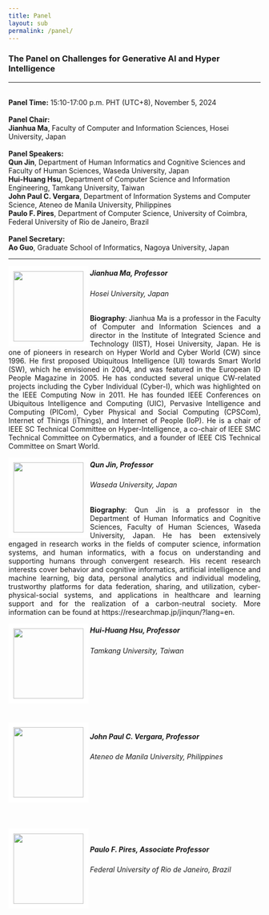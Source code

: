 ```yaml
---
title: Panel
layout: sub
permalink: /panel/
--- 
```


<h3>The Panel on Challenges for Generative AI and Hyper Intelligence</h3>
<hr/>
<br/><b>Panel Time:</b> 15:10-17:00 p.m. PHT (UTC+8), November 5, 2024
<br/> <br/><b>Panel Chair: </b>
<br/><b>Jianhua Ma</b>, Faculty of Computer and Information Sciences, Hosei University, Japan
<br/><br/><b>Panel Speakers: </b>
<br/><b>Qun Jin</b>, Department of Human Informatics and Cognitive Sciences and Faculty of Human Sciences, Waseda University, Japan
<br/><b>Hui-Huang Hsu</b>, Department of Computer Science and Information Engineering, Tamkang University, Taiwan
<br/><b>John Paul C. Vergara</b>, Department of Information Systems and Computer Science, Ateneo de Manila University, Philippines
<br/><b>Paulo F. Pires</b>, Department of Computer Science, University of Coimbra, Federal University of Rio de Janeiro, Brazil
<br/><br/><b>Panel Secretary: </b>
<br/><b>Ao Guo</b>, Graduate School of Informatics, Nagoya University, Japan
<br/>

<hr/>

<img src="/2024/assets/images/panel_speaker/jianhua_ma.jpg" align="left" style="border:10px solid white" width="140">
<h5><b>Jianhua Ma, Professor</b></h5>
<h6>Hosei University, Japan</h6>
<p style="text-align: justify;">
 <b>Biography</b>: Jianhua Ma is a professor in the Faculty of Computer and Information Sciences and a director in the Institute of Integrated Science and Technology (IIST), Hosei University, Japan. He is one of pioneers in research on Hyper World and Cyber World (CW) since 1996. He first proposed Ubiquitous Intelligence (UI) towards Smart World (SW), which he envisioned in 2004, and was featured in the European ID People Magazine in 2005. He has conducted several unique CW-related projects including the Cyber Individual (Cyber-I), which was highlighted on the IEEE Computing Now in 2011. He has founded IEEE Conferences on Ubiquitous Intelligence and Computing (UIC), Pervasive Intelligence and Computing (PICom), Cyber Physical and Social Computing (CPSCom), Internet of Things (iThings), and Internet of People (IoP). He is a chair of IEEE SC Technical Committee on Hyper-Intelligence, a co-chair of IEEE SMC Technical Committee on Cybermatics, and a founder of IEEE CIS Technical Committee on Smart World.
 </p>
 
 <img src="/2024/assets/images/panel_speaker/qun_jin.jpg" align="left" style="border:10px solid white" width="140">
<h5><b>Qun Jin, Professor</b></h5>
<h6>Waseda University, Japan</h6>
<p style="text-align: justify;">
 <b>Biography</b>: Qun Jin is a professor in the Department of Human Informatics and Cognitive Sciences, Faculty of Human Sciences, Waseda University, Japan. He has been extensively engaged in research works in the fields of computer science, information systems, and human informatics, with a focus on understanding and supporting humans through convergent research. His recent research interests cover behavior and cognitive informatics, artificial intelligence and machine learning, big data, personal analytics and individual modeling, trustworthy platforms for data federation, sharing, and utilization, cyber-physical-social systems, and applications in healthcare and learning support and for the realization of a carbon-neutral society. More information can be found at https://researchmap.jp/jinqun/?lang=en.
 </p>
 
 <img src="/2024/assets/images/panel_speaker/hui-huang_hsu.jpg" align="left" style="border:10px solid white" width="140">
<h5><b>Hui-Huang Hsu, Professor</b></h5>
<h6>Tamkang University, Taiwan</h6>
 <p>
<br/>
<br/>
<br/>
<br/>
<br/>
<br/>
<img src="/2024/assets/images/panel_speaker/john_vergara.jpg" align="left" style="border:10px solid white" width="140">
<h5><b>John Paul C. Vergara, Professor</b></h5>
<h6>Ateneo de Manila University, Philippines <h6>
<p>
<br/>
<br/>
<br/>
<br/>
<br/>
<br/>
<img src="/2024/assets/images/panel_speaker/paulo_pires.jpg" align="left" style="border:10px solid white" width="140">
<h5><b>Paulo F. Pires, Associate Professor</b></h5>
<h6>Federal University of Rio de Janeiro, Brazil</h6>
 <p>
<br/>
<br/>
<br/>
<br/>
<br/>
<br/>